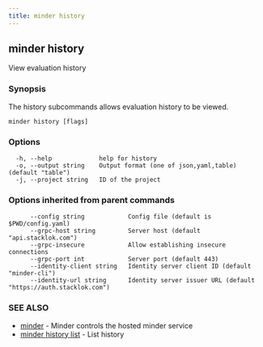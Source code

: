 ```yaml
---
title: minder history
---
```

## minder history

View evaluation history

### Synopsis

The history subcommands allows evaluation history to be viewed.

```
minder history [flags]
```

### Options

```
  -h, --help             help for history
  -o, --output string    Output format (one of json,yaml,table) (default "table")
  -j, --project string   ID of the project
```

### Options inherited from parent commands

```
      --config string            Config file (default is $PWD/config.yaml)
      --grpc-host string         Server host (default "api.stacklok.com")
      --grpc-insecure            Allow establishing insecure connections
      --grpc-port int            Server port (default 443)
      --identity-client string   Identity server client ID (default "minder-cli")
      --identity-url string      Identity server issuer URL (default "https://auth.stacklok.com")
```

### SEE ALSO

* [minder](minder.md)	 - Minder controls the hosted minder service
* [minder history list](minder_history_list.md)	 - List history

